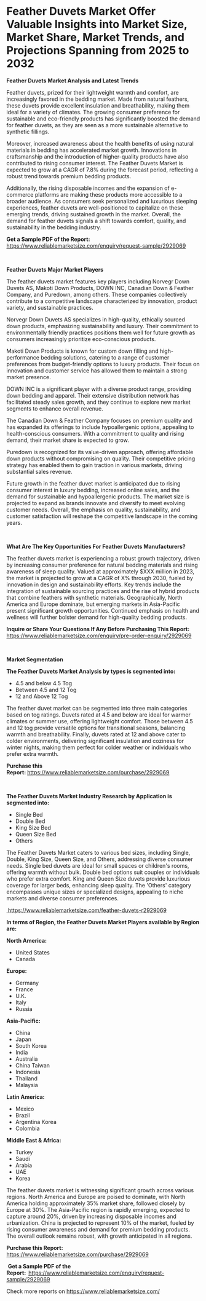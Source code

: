 <p><h1>Feather Duvets Market Offer Valuable Insights into Market Size, Market Share, Market Trends, and Projections Spanning from 2025 to 2032</h1></p><p><strong>Feather Duvets Market Analysis and Latest Trends</strong></p>
<p><p>Feather duvets, prized for their lightweight warmth and comfort, are increasingly favored in the bedding market. Made from natural feathers, these duvets provide excellent insulation and breathability, making them ideal for a variety of climates. The growing consumer preference for sustainable and eco-friendly products has significantly boosted the demand for feather duvets, as they are seen as a more sustainable alternative to synthetic fillings. </p><p>Moreover, increased awareness about the health benefits of using natural materials in bedding has accelerated market growth. Innovations in craftsmanship and the introduction of higher-quality products have also contributed to rising consumer interest. The Feather Duvets Market is expected to grow at a CAGR of 7.8% during the forecast period, reflecting a robust trend towards premium bedding products. </p><p>Additionally, the rising disposable incomes and the expansion of e-commerce platforms are making these products more accessible to a broader audience. As consumers seek personalized and luxurious sleeping experiences, feather duvets are well-positioned to capitalize on these emerging trends, driving sustained growth in the market. Overall, the demand for feather duvets signals a shift towards comfort, quality, and sustainability in the bedding industry.</p></p>
<p><strong>Get a Sample PDF of the Report:&nbsp;</strong> <a href="https://www.reliablemarketsize.com/enquiry/request-sample/2929069?utm_campaign=2520&utm_medium=2&utm_source=Github&utm_content=ia&utm_term=12032025&utm_id=feather-duvets">https://www.reliablemarketsize.com/enquiry/request-sample/2929069</a></p>
<p>&nbsp;</p>
<p><strong>Feather Duvets Major Market Players</strong></p>
<p><p>The feather duvets market features key players including Norvegr Down Duvets AS, Makoti Down Products, DOWN INC, Canadian Down & Feather Company, and Puredown, among others. These companies collectively contribute to a competitive landscape characterized by innovation, product variety, and sustainable practices.</p><p>Norvegr Down Duvets AS specializes in high-quality, ethically sourced down products, emphasizing sustainability and luxury. Their commitment to environmentally friendly practices positions them well for future growth as consumers increasingly prioritize eco-conscious products.</p><p>Makoti Down Products is known for custom down filling and high-performance bedding solutions, catering to a range of customer preferences from budget-friendly options to luxury products. Their focus on innovation and customer service has allowed them to maintain a strong market presence.</p><p>DOWN INC is a significant player with a diverse product range, providing down bedding and apparel. Their extensive distribution network has facilitated steady sales growth, and they continue to explore new market segments to enhance overall revenue.</p><p>The Canadian Down & Feather Company focuses on premium quality and has expanded its offerings to include hypoallergenic options, appealing to health-conscious consumers. With a commitment to quality and rising demand, their market share is expected to grow.</p><p>Puredown is recognized for its value-driven approach, offering affordable down products without compromising on quality. Their competitive pricing strategy has enabled them to gain traction in various markets, driving substantial sales revenue.</p><p>Future growth in the feather duvet market is anticipated due to rising consumer interest in luxury bedding, increased online sales, and the demand for sustainable and hypoallergenic products. The market size is projected to expand as brands innovate and diversify to meet evolving customer needs. Overall, the emphasis on quality, sustainability, and customer satisfaction will reshape the competitive landscape in the coming years.</p></p>
<p>&nbsp;</p>
<p><strong>What Are The Key Opportunities For Feather Duvets Manufacturers?</strong></p>
<p><p>The feather duvets market is experiencing a robust growth trajectory, driven by increasing consumer preference for natural bedding materials and rising awareness of sleep quality. Valued at approximately $XXX million in 2023, the market is projected to grow at a CAGR of X% through 2030, fueled by innovation in design and sustainability efforts. Key trends include the integration of sustainable sourcing practices and the rise of hybrid products that combine feathers with synthetic materials. Geographically, North America and Europe dominate, but emerging markets in Asia-Pacific present significant growth opportunities. Continued emphasis on health and wellness will further bolster demand for high-quality bedding products.</p></p>
<p><strong>Inquire or Share Your Questions If Any Before Purchasing This Report:</strong> <a href="https://www.reliablemarketsize.com/enquiry/pre-order-enquiry/2929069?utm_campaign=2520&utm_medium=2&utm_source=Github&utm_content=ia&utm_term=12032025&utm_id=feather-duvets">https://www.reliablemarketsize.com/enquiry/pre-order-enquiry/2929069</a></p>
<p>&nbsp;</p>
<p><strong>Market Segmentation</strong></p>
<p><strong>The Feather Duvets Market Analysis by types is segmented into:</strong></p>
<p><ul><li>4.5 and below 4.5 Tog</li><li>Between 4.5 and 12 Tog</li><li>12 and Above 12 Tog</li></ul></p>
<p><p>The feather duvet market can be segmented into three main categories based on tog ratings. Duvets rated at 4.5 and below are ideal for warmer climates or summer use, offering lightweight comfort. Those between 4.5 and 12 tog provide versatile options for transitional seasons, balancing warmth and breathability. Finally, duvets rated at 12 and above cater to colder environments, delivering significant insulation and coziness for winter nights, making them perfect for colder weather or individuals who prefer extra warmth.</p></p>
<p><strong>Purchase this Report:&nbsp;</strong><a href="https://www.reliablemarketsize.com/purchase/2929069?utm_campaign=2520&utm_medium=2&utm_source=Github&utm_content=ia&utm_term=12032025&utm_id=feather-duvets">https://www.reliablemarketsize.com/purchase/2929069</a></p>
<p>&nbsp;</p>
<p><strong>The Feather Duvets Market Industry Research by Application is segmented into:</strong></p>
<p><ul><li>Single Bed</li><li>Double Bed</li><li>King Size Bed</li><li>Queen Size Bed</li><li>Others</li></ul></p>
<p><p>The Feather Duvets Market caters to various bed sizes, including Single, Double, King Size, Queen Size, and Others, addressing diverse consumer needs. Single bed duvets are ideal for small spaces or children's rooms, offering warmth without bulk. Double bed options suit couples or individuals who prefer extra comfort. King and Queen Size duvets provide luxurious coverage for larger beds, enhancing sleep quality. The 'Others' category encompasses unique sizes or specialized designs, appealing to niche markets and diverse consumer preferences.</p></p>
<p><a href="https://www.reliablemarketsize.com/feather-duvets-r2929069?utm_campaign=2520&utm_medium=2&utm_source=Github&utm_content=ia&utm_term=12032025&utm_id=feather-duvets">&nbsp;https://www.reliablemarketsize.com/feather-duvets-r2929069</a></p>
<p><strong>In terms of Region, the Feather Duvets Market Players available by Region are:</strong></p>
<p>
    <p> <strong> North America: </strong>
        <ul>
            <li>United States</li>
            <li>Canada</li>
        </ul>
        </p> 
    <p> <strong> Europe: </strong>
        <ul>
            <li>Germany</li>
            <li>France</li>
            <li>U.K.</li>
            <li>Italy</li>
            <li>Russia</li>
        </ul>
        </p> 
    <p> <strong> Asia-Pacific: </strong>
        <ul>
            <li>China</li>
            <li>Japan</li>
            <li>South Korea</li>
            <li>India</li>
            <li>Australia</li>
            <li>China Taiwan</li>
            <li>Indonesia</li>
            <li>Thailand</li>
            <li>Malaysia</li>
        </ul>
        </p> 
    <p> <strong> Latin America: </strong>
        <ul>
            <li>Mexico</li>
            <li>Brazil</li>
            <li>Argentina Korea</li>
            <li>Colombia</li>
        </ul>
        </p> 
    <p> <strong> Middle East & Africa: </strong>
        <ul>
            <li>Turkey</li>
            <li>Saudi</li>
            <li>Arabia</li>
            <li>UAE</li>
            <li>Korea</li>
        </ul>
    </p>
    </p>
<p><p>The feather duvets market is witnessing significant growth across various regions. North America and Europe are poised to dominate, with North America holding approximately 35% market share, followed closely by Europe at 30%. The Asia-Pacific region is rapidly emerging, expected to capture around 20%, driven by increasing disposable incomes and urbanization. China is projected to represent 10% of the market, fueled by rising consumer awareness and demand for premium bedding products. The overall outlook remains robust, with growth anticipated in all regions.</p></p>
<p><strong>Purchase this Report: </strong><a href="https://www.reliablemarketsize.com/purchase/2929069?utm_campaign=2520&utm_medium=2&utm_source=Github&utm_content=ia&utm_term=12032025&utm_id=feather-duvets">https://www.reliablemarketsize.com/purchase/2929069</a></p>
<p>&nbsp;<strong>Get a Sample PDF of the Report:&nbsp;&nbsp;</strong><a href="https://www.reliablemarketsize.com/enquiry/request-sample/2929069?utm_campaign=2520&utm_medium=2&utm_source=Github&utm_content=ia&utm_term=12032025&utm_id=feather-duvets">https://www.reliablemarketsize.com/enquiry/request-sample/2929069</a></p>
<p><strong></strong></p>
<p>Check more reports on <a href="https://www.reliablemarketsize.com/?utm_campaign=2520&utm_medium=2&utm_source=Github&utm_content=ia&utm_term=12032025&utm_id=feather-duvets">https://www.reliablemarketsize.com/</a></p>
